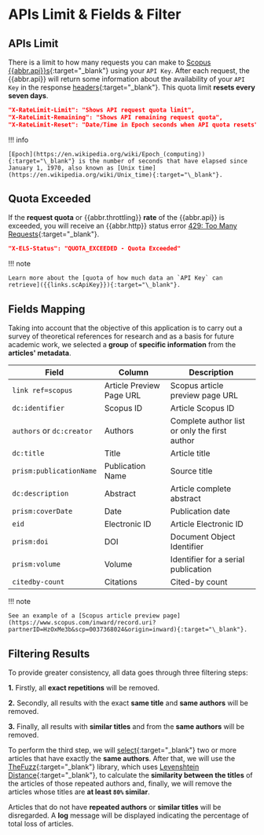 # APIs Limit & Fields & Filter

## APIs Limit

There is a limit to how many requests you can make to [Scopus {{abbr.api}}s]({{links.scApis}}){:target="\_blank"} using your `API Key`. After each request, the {{abbr.api}} will return some information about the availability of your `API Key` in the response [headers]({{links.scApiKey}}){:target="\_blank"}. This quota limit **resets every seven days**.

```json
"X-RateLimit-Limit": "Shows API request quota limit",
"X-RateLimit-Remaining": "Shows API remaining request quota",
"X-RateLimit-Reset": "Date/Time in Epoch seconds when API quota resets"
```

!!! info

    [Epoch](https://en.wikipedia.org/wiki/Epoch_(computing)){:target="\_blank"} is the number of seconds that have elapsed since January 1, 1970, also known as [Unix time](https://en.wikipedia.org/wiki/Unix_time){:target="\_blank"}.

## Quota Exceeded

If the **request quota** or {{abbr.throttling}} **rate** of the {{abbr.api}} is exceeded, you will receive an {{abbr.http}} status error [429: Too Many Requests]({{links.mdnStatus}}/429){:target="\_blank"}.

```json
"X-ELS-Status": "QUOTA_EXCEEDED - Quota Exceeded"
```

!!! note

    Learn more about the [quota of how much data an `API Key` can retrieve]({{links.scApiKey}}){:target="\_blank"}.

## Fields Mapping

Taking into account that the objective of this application is to carry out a survey of theoretical references for research and as a basis for future academic work, we selected a **group** of **specific information** from the **articles' metadata**.

| **Field**                 | **Column**               | **Description**                               |
| ------------------------- | ------------------------ | --------------------------------------------- |
| `link ref=scopus`         | Article Preview Page URL | Scopus article preview page URL               |
| `dc:identifier`           | Scopus ID                | Article Scopus ID                             |
| `authors` or `dc:creator` | Authors                  | Complete author list or only the first author |
| `dc:title`                | Title                    | Article title                                 |
| `prism:publicationName`   | Publication Name         | Source title                                  |
| `dc:description`          | Abstract                 | Article complete abstract                     |
| `prism:coverDate`         | Date                     | Publication date                              |
| `eid`                     | Electronic ID            | Article Electronic ID                         |
| `prism:doi`               | DOI                      | Document Object Identifier                    |
| `prism:volume`            | Volume                   | Identifier for a serial publication           |
| `citedby-count`           | Citations                | Cited-by count                                |

!!! note

    See an example of a [Scopus article preview page](https://www.scopus.com/inward/record.uri?partnerID=HzOxMe3b&scp=0037368024&origin=inward){:target="\_blank"}.

## Filtering Results

To provide greater consistency, all data goes through three filtering steps:

**1.** Firstly, all **exact repetitions** will be removed.<br>

**2.** Secondly, all results with the exact **same title** and **same authors** will be removed.<br>

**3.** Finally, all results with **similar titles** and from the **same authors** will be removed.

To perform the third step, we will [select](https://pandas.pydata.org/pandas-docs/stable/reference/api/pandas.DataFrame.groupby.html){:target="\_blank"} two or more articles that have exactly the **same authors**. After that, we will use the [TheFuzz](https://github.com/seatgeek/thefuzz){:target="\_blank"} library, which uses [Levenshtein Distance](https://en.wikipedia.org/wiki/Levenshtein_distance){:target="\_blank"}, to calculate the **similarity between the titles** of the articles of those repeated authors and, finally, we will remove the articles whose titles are **at least `80%` similar**.

Articles that do not have **repeated authors** or **similar titles** will be disregarded. A **log** message will be displayed indicating the percentage of total loss of articles.
